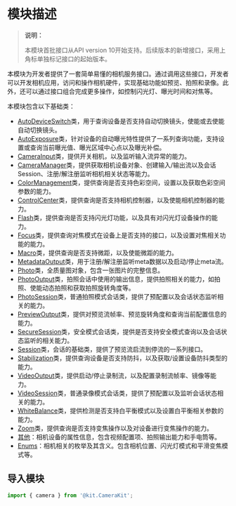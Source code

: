 # 模块描述
<!--Kit: Camera Kit-->
<!--Subsystem: Multimedia-->
<!--Owner: @qano-->
<!--Designer: @leo_ysl-->
<!--Tester: @xchaosioda-->
<!--Adviser: @w_Machine_cc-->

> **说明：**
>
> 本模块首批接口从API version 10开始支持。后续版本的新增接口，采用上角标单独标记接口的起始版本。

本模块为开发者提供了一套简单易懂的相机服务接口。通过调用这些接口，开发者可以开发相机应用，访问和操作相机硬件，实现基础功能如预览、拍照和录像。此外，还可以通过接口组合完成更多操作，如控制闪光灯、曝光时间和对焦等。

本模块包含以下基础类：

- [AutoDeviceSwitch](arkts-apis-camera-AutoDeviceSwitch.md)类，用于查询设备是否支持自动切换镜头，使能或去使能自动切换镜头。
- [AutoExposure](arkts-apis-camera-AutoExposure.md)类，针对设备的自动曝光特性提供了一系列查询功能，支持设置或查询当前曝光值、曝光区域中心点以及曝光补偿。
- [CameraInput](arkts-apis-camera-CameraInput.md)类，提供开关相机，以及监听输入流异常的能力。
- [CameraManager](arkts-apis-camera-CameraManager.md)类，提供获取相机设备对象、创建输入/输出流以及会话Session、注册/解注册监听相机相关状态等能力。
- [ColorManagement](arkts-apis-camera-ColorManagement.md)类，提供查询是否支持色彩空间，设置以及获取色彩空间参数的能力。
- [ControlCenter](arkts-apis-camera-ControlCenter.md)类，提供查询是否支持相机控制器，以及使能相机控制器的能力。
- [Flash](arkts-apis-camera-Flash.md)类，提供查询是否支持闪光灯功能，以及具有对闪光灯设备操作的能力。
- [Focus](arkts-apis-camera-Focus.md)类，提供查询对焦模式在设备上是否支持的接口，以及设置对焦相关功能的能力。
- [Macro](arkts-apis-camera-Macro.md)类，提供查询是否支持微距，以及使能微距的能力。
- [MetadataOutput](arkts-apis-camera-MetadataOutput.md)类，用于注册/解注册监听meta数据以及启动/停止meta流。
- [Photo](arkts-apis-camera-Photo.md)类，全质量图对象，包含一张图片的完整信息。
- [PhotoOutput](arkts-apis-camera-PhotoOutput.md)类，拍照会话中使用的输出信息，提供拍照相关的能力，如拍照、使能动态拍照和获取拍照旋转角度等。
- [PhotoSession](arkts-apis-camera-PhotoSession.md)类，普通拍照模式会话类，提供了预配置以及会话状态监听相关的能力。
- [PreviewOutput](arkts-apis-camera-PreviewOutput.md)类，提供对预览流帧率、预览旋转角度和查询当前配置信息的能力。
- [SecureSession](arkts-apis-camera-SecureSession.md)类，安全模式会话类，提供是否支持安全模式查询以及会话状态监听的相关能力。
- [Session](arkts-apis-camera-Session.md)类，会话的基础类，提供了预览流启流到停流的一系列接口。
- [Stabilization](arkts-apis-camera-Stabilization.md)类，提供查询设备是否支持防抖，以及获取/设置设备防抖类型的能力。
- [VideoOutput](arkts-apis-camera-VideoOutput.md)类，提供启动/停止录制流，以及配置录制流帧率、镜像等能力。
- [VideoSession](arkts-apis-camera-VideoSession.md)类，普通录像模式会话类，提供了预配置以及监听会话状态相关的能力。
- [WhiteBalance](arkts-apis-camera-WhiteBalance.md)类，提供检测是否支持白平衡模式以及设置白平衡相关参数的能力。
- [Zoom](arkts-apis-camera-Zoom.md)类，提供查询是否支持变焦操作以及对设备进行变焦操作的能力。
- [其他](arkts-apis-camera-i.md)：相机设备的属性信息，包含视频配置项、拍照输出能力和手电筒等。
- [Enums](arkts-apis-camera-e.md)：相机相关的枚举及其含义。包含相机位置、闪光灯模式和平滑变焦模式等。

## 导入模块

```ts
import { camera } from '@kit.CameraKit';
```
